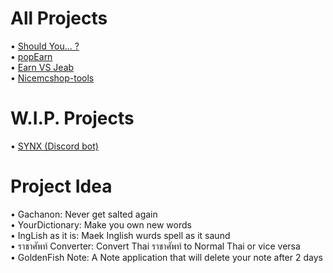 # All Projects
• [Should You... ?](https://www.github.com/Tin-Tinnaphat/shouldYou)<br/>
• [popEarn](https://www.github.com/Tin-Tinnaphat/popEarn)<br/>
• [Earn VS Jeab](https://www.github.com/Tin-Tinnaphat/earn-vs-jeab)<br/>
• [Nicemcshop-tools](https://www.github.com/Tin-Tinnaphat/nicemcshop-tools)<br/>

# W.I.P. Projects
• [SYNX (Discord bot)](https://www.github.com/Tin-Tinnaphat/SYNX)

# Project Idea
• Gachanon: Never get salted again<br/>
• YourDictionary: Make you own new words<br/>
• IngLish as it is: Maek Inglish wurds spell as it saund<br/>
• ราชาศัพท์ Converter: Convert Thai ราชาศัพท์ to Normal Thai or vice versa<br/>
• GoldenFish Note: A Note application that will delete your note after 2 days
